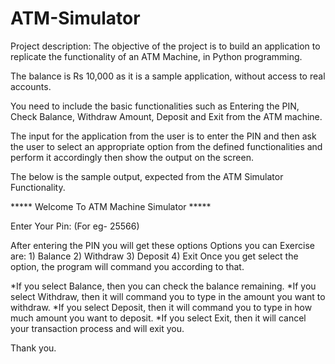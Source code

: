 # ATM-Simulator

Project description: 
The objective of the project is to build an application to replicate the functionality of an ATM Machine, in Python programming.

The balance is Rs 10,000 as it is a sample application, without access to real accounts.

You need to include the basic functionalities such as Entering the PIN, Check Balance, Withdraw Amount, Deposit and Exit from the ATM machine.

The input for the application from the user is to enter the PIN and then ask the user to select an appropriate option from the defined functionalities and perform it accordingly then show the output on the screen.

The below is the sample output, expected from the ATM Simulator Functionality.

***** Welcome To ATM Machine Simulator *****
         
Enter Your Pin: (For eg- 25566)

After entering the PIN you will get these options
            Options you can Exercise are:
            1) Balance
            2) Withdraw
            3) Deposit
            4) Exit
Once you get select the option, the program will command you according to that. 

*If you select Balance, then you can check the balance remaining. 
*If you select Withdraw, then it will command you to type in the amount you want to withdraw. 
*If you select Deposit, then it will command you to type in how much amount you want to deposit. 
*If you select Exit, then it will cancel your transaction process and will exit you. 

Thank you. 
